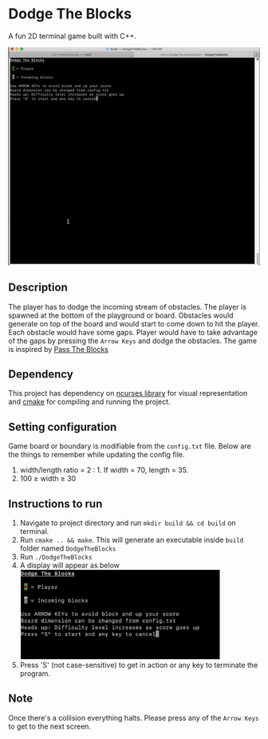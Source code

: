 # Dodge The Blocks
A fun 2D terminal game built with C++.

<img src="images/DTB_in_action.gif" alt="In Action" />

## Description
The player has to dodge the incoming stream of obstacles. The player is spawned at the bottom of the playground or board. Obstacles would generate on top of the board and would start to come down to hit the player. Each obstacle would have some gaps. Player would have to take advantage of the gaps by pressing the `Arrow Keys` and dodge the obstacles. The game is inspired by [Pass The Blocks](https://github.com/niaz-ahsan/Pass-The-Blocks)

## Dependency
This project has dependency on [ncurses library](https://invisible-island.net/ncurses/announce.html) for visual representation and [cmake](https://cmake.org/download/) for compiling and running the project.


## Setting configuration
Game board or boundary is modifiable from the `config.txt` file. Below are the things to remember while updating the config file.

1. width/length ratio = 2 : 1. If width = 70, length = 35.
2. 100 &ge; width &ge; 30   


## Instructions to run
1. Navigate to project directory and run `mkdir build && cd build` on terminal.
2. Run `cmake .. && make`. This will generate an executable inside `build` folder named `DodgeTheBlocks`
3. Run `./DodgeTheBlocks`
4. A display will appear as below <br/>
<img src="images/opening_screen.png" alt="drawing" width="400" /><br/>
5. Press 'S' (not case-sensitive) to get in action or any key to terminate the program.    

## Note
Once there's a collision everything halts. Please press any of the `Arrow Keys` to get to the next screen.


